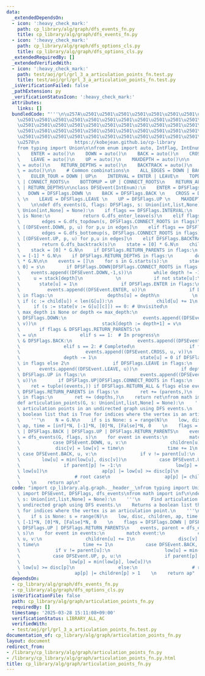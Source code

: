```yaml
---
data:
  _extendedDependsOn:
  - icon: ':heavy_check_mark:'
    path: cp_library/alg/graph/dfs_events_fn.py
    title: cp_library/alg/graph/dfs_events_fn.py
  - icon: ':heavy_check_mark:'
    path: cp_library/alg/graph/dfs_options_cls.py
    title: cp_library/alg/graph/dfs_options_cls.py
  _extendedRequiredBy: []
  _extendedVerifiedWith:
  - icon: ':heavy_check_mark:'
    path: test/aoj/grl/grl_3_a_articulation_points_fn.test.py
    title: test/aoj/grl/grl_3_a_articulation_points_fn.test.py
  _isVerificationFailed: false
  _pathExtension: py
  _verificationStatusIcon: ':heavy_check_mark:'
  attributes:
    links: []
  bundledCode: "'''\n\u257A\u2501\u2501\u2501\u2501\u2501\u2501\u2501\u2501\u2501\u2501\
    \u2501\u2501\u2501\u2501\u2501\u2501\u2501\u2501\u2501\u2501\u2501\u2501\u2501\
    \u2501\u2501\u2501\u2501\u2501\u2501\u2501\u2501\u2501\u2501\u2501\u2501\u2501\
    \u2501\u2501\u2501\u2501\u2501\u2501\u2501\u2501\u2501\u2501\u2501\u2501\u2501\
    \u2501\u2501\u2501\u2501\u2501\u2501\u2501\u2501\u2501\u2501\u2501\u2501\u2501\
    \u2578\n             https://kobejean.github.io/cp-library               \n'''\n\
    from typing import Union\n\nfrom enum import auto, IntFlag, IntEnum\n\nclass DFSFlags(IntFlag):\n\
    \    ENTER = auto()\n    DOWN = auto()\n    BACK = auto()\n    CROSS = auto()\n\
    \    LEAVE = auto()\n    UP = auto()\n    MAXDEPTH = auto()\n\n    RETURN_PARENTS\
    \ = auto()\n    RETURN_DEPTHS = auto()\n    BACKTRACK = auto()\n    CONNECT_ROOTS\
    \ = auto()\n\n    # Common combinations\n    ALL_EDGES = DOWN | BACK | CROSS\n\
    \    EULER_TOUR = DOWN | UP\n    INTERVAL = ENTER | LEAVE\n    TOPDOWN = DOWN\
    \ | CONNECT_ROOTS\n    BOTTOMUP = UP | CONNECT_ROOTS\n    RETURN_ALL = RETURN_PARENTS\
    \ | RETURN_DEPTHS\n\nclass DFSEvent(IntEnum):\n    ENTER = DFSFlags.ENTER \n \
    \   DOWN = DFSFlags.DOWN \n    BACK = DFSFlags.BACK \n    CROSS = DFSFlags.CROSS\
    \ \n    LEAVE = DFSFlags.LEAVE \n    UP = DFSFlags.UP \n    MAXDEPTH = DFSFlags.MAXDEPTH\n\
    \    \n\ndef dfs_events(G, flags: DFSFlags, s: Union[int,list,None] = None, max_depth:\
    \ Union[int,None] = None):\n    if flags == DFSFlags.INTERVAL:\n        if max_depth\
    \ is None:\n            return G.dfs_enter_leave(s)\n    elif flags == DFSFlags.TOPDOWN:\n\
    \        edges = G.dfs_topdown(s, DFSFlags.CONNECT_ROOTS in flags)\n        return\
    \ [(DFSEvent.DOWN, p, u) for p,u in edges]\n    elif flags == DFSFlags.BOTTOMUP:\n\
    \        edges = G.dfs_bottomup(s, DFSFlags.CONNECT_ROOTS in flags)\n        return\
    \ [(DFSEvent.UP, p, u) for p,u in edges]\n    elif DFSFlags.BACKTRACK in flags:\n\
    \        return G.dfs_backtrack(s)\n    state = [0] * G.N\n    child = [0] * G.N\n\
    \    stack = [0] * G.N\n    if DFSFlags.RETURN_PARENTS in flags:\n        parents\
    \ = [-1] * G.N\n    if DFSFlags.RETURN_DEPTHS in flags:\n        depths = [-1]\
    \ * G.N\n\n    events = []\n    for s in G.starts(s):\n        stack[depth :=\
    \ 0] = s\n        if DFSFlags.DOWN|DFSFlags.CONNECT_ROOTS in flags:\n        \
    \    events.append((DFSEvent.DOWN,-1,s))\n        while depth != -1:\n       \
    \     u = stack[depth]\n            \n            if not state[u]:\n         \
    \       state[u] = 1\n                if DFSFlags.ENTER in flags:\n          \
    \          events.append((DFSEvent.ENTER, u))\n                if DFSFlags.RETURN_DEPTHS\
    \ in flags:\n                    depths[u] = depth\n            \n           \
    \ if (c := child[u]) < len(G[u]):\n                child[u] += 1\n           \
    \     if (s := state[v := G[u][c]]) == 0: # Unvisited\n                    if\
    \ max_depth is None or depth <= max_depth:\n                        if flags &\
    \ DFSFlags.DOWN:\n                            events.append((DFSEvent.DOWN, u,\
    \ v))\n                        stack[depth := depth+1] = v\n                 \
    \       if flags & DFSFlags.RETURN_PARENTS:\n                            parents[v]\
    \ = u\n                elif s == 1:  # In progress\n                    if flags\
    \ & DFSFlags.BACK:\n                        events.append((DFSEvent.BACK, u, v))\n\
    \                elif s == 2: # Completed\n                    if flags & DFSFlags.CROSS:\n\
    \                        events.append((DFSEvent.CROSS, u, v))\n            else:\n\
    \                depth -= 1\n                state[u] = 0 if DFSFlags.BACKTRACK\
    \ in flags else 2\n                if DFSFlags.LEAVE in flags:\n             \
    \       events.append((DFSEvent.LEAVE, u))\n                if depth != -1 and\
    \ DFSFlags.UP in flags:\n                    events.append((DFSEvent.UP, stack[depth],\
    \ u))\n        if DFSFlags.UP|DFSFlags.CONNECT_ROOTS in flags:\n            events.append((DFSEvent.UP,-1,s))\n\
    \    ret = tuple((events,)) if DFSFlags.RETURN_ALL & flags else events\n    if\
    \ DFSFlags.RETURN_PARENTS in flags:\n        ret += (parents,)\n    if DFSFlags.RETURN_DEPTHS\
    \ in flags:\n        ret += (depths,)\n    return ret\nfrom math import inf\n\n\
    def articulation_points(G, s: Union[int,list,None] = None):\n    '''\n    Find\
    \ articulation points in an undirected graph using DFS events.\n    Returns a\
    \ boolean list that is True for indices where the vertex is an articulation point.\n\
    \    '''\n    N = G.N\n    if s is None: s = range(N)\n    low, disc, children,\
    \ ap, time = [inf]*N, [-1]*N, [0]*N, [False]*N, 0    \n    flags = DFSFlags.DOWN\
    \ | DFSFlags.BACK | DFSFlags.UP | DFSFlags.RETURN_PARENTS\n    events, parent\
    \ = dfs_events(G, flags, s)\n    for event in events:\n        match event:\n\
    \            case DFSEvent.DOWN, u, v:\n                children[u] += 1\n   \
    \             disc[v] = low[v] = time\n                time += 1\n           \
    \ case DFSEvent.BACK, u, v:\n                if v != parent[u]:\n            \
    \        low[u] = min(low[u], disc[v])\n            case DFSEvent.UP, p, u:\n\
    \                if parent[p] != -1:\n                    low[p] = min(low[p],\
    \ low[u])\n                    ap[p] |= low[u] >= disc[p]\n                else:\n\
    \                    # root case\n                    ap[p] |= children[p] > 1\
    \    \n    return ap\n"
  code: "import cp_library.alg.graph.__header__\nfrom typing import Union\nfrom cp_library.alg.graph.dfs_events_fn\
    \ import DFSEvent, DFSFlags, dfs_events\nfrom math import inf\n\ndef articulation_points(G,\
    \ s: Union[int,list,None] = None):\n    '''\n    Find articulation points in an\
    \ undirected graph using DFS events.\n    Returns a boolean list that is True\
    \ for indices where the vertex is an articulation point.\n    '''\n    N = G.N\n\
    \    if s is None: s = range(N)\n    low, disc, children, ap, time = [inf]*N,\
    \ [-1]*N, [0]*N, [False]*N, 0    \n    flags = DFSFlags.DOWN | DFSFlags.BACK |\
    \ DFSFlags.UP | DFSFlags.RETURN_PARENTS\n    events, parent = dfs_events(G, flags,\
    \ s)\n    for event in events:\n        match event:\n            case DFSEvent.DOWN,\
    \ u, v:\n                children[u] += 1\n                disc[v] = low[v] =\
    \ time\n                time += 1\n            case DFSEvent.BACK, u, v:\n   \
    \             if v != parent[u]:\n                    low[u] = min(low[u], disc[v])\n\
    \            case DFSEvent.UP, p, u:\n                if parent[p] != -1:\n  \
    \                  low[p] = min(low[p], low[u])\n                    ap[p] |=\
    \ low[u] >= disc[p]\n                else:\n                    # root case\n\
    \                    ap[p] |= children[p] > 1    \n    return ap"
  dependsOn:
  - cp_library/alg/graph/dfs_events_fn.py
  - cp_library/alg/graph/dfs_options_cls.py
  isVerificationFile: false
  path: cp_library/alg/graph/articulation_points_fn.py
  requiredBy: []
  timestamp: '2025-03-28 15:11:08+09:00'
  verificationStatus: LIBRARY_ALL_AC
  verifiedWith:
  - test/aoj/grl/grl_3_a_articulation_points_fn.test.py
documentation_of: cp_library/alg/graph/articulation_points_fn.py
layout: document
redirect_from:
- /library/cp_library/alg/graph/articulation_points_fn.py
- /library/cp_library/alg/graph/articulation_points_fn.py.html
title: cp_library/alg/graph/articulation_points_fn.py
---
```

